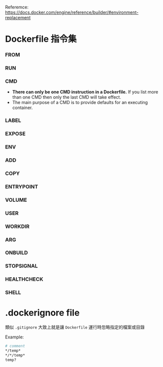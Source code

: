 Referemce: https://docs.docker.com/engine/reference/builder/#environment-replacement

Dockerfile 指令集
================


### FROM
### RUN

### CMD
- **There can only be one CMD instruction in a Dockerfile.** If you list more than one CMD then only the last CMD will take effect.
- The main purpose of a CMD is to provide defaults for an executing container.
  
### LABEL
### EXPOSE
### ENV
### ADD
### COPY
### ENTRYPOINT
### VOLUME
### USER
### WORKDIR
### ARG
### ONBUILD
### STOPSIGNAL
### HEALTHCHECK
### SHELL


.dockerignore file
==================

類似 `.gitignore` 大致上就是讓 `Dockerfile` 運行時忽略指定的檔案或目錄

Example:
```dockerfile
# comment
*/temp*
*/*/temp*
temp?
```
